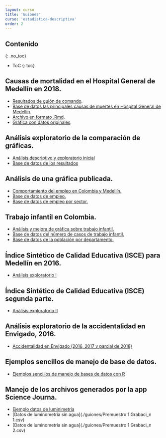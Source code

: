 ```yaml
---
layout: curso
title: 'Guiones'
curso: 'estadistica-descriptiva'
order: 2
---
```


## Contenido
{: .no_toc}

* ToC
{: toc}

## Causas de mortalidad en el Hospital General de Medellín en 2018.

  - [Resultados de guión de comando](./guiones/causas_de_mortalidad_HGM.html).
  - [Base de datos las principales causas de muertes en Hospital General de Medellín](./guiones/Primeras_causas_de_mortalidad_general_HGM.csv).
  - [Archivo en formato .Rmd](./guiones/causas_de_mortalidad_HGM.Rmd).
  - [Gráfica con datos originales](./guiones/causas_de_mortalidad_HGM.png).



## Análisis exploratorio de la comparación de gráficas.


 - [Análisis descriptivo y exploratorio inicial](./guiones/compara_graficas.html)
  - [Base de datos de los resultados](./basesdedatos/compara_graficos_farmacias.xlsx)

## Análisis de una gráfica publicada.

 - [Comportamiento del empleo en Colombia y Medellín.](./guiones/desempleo.html)
 - [Base de datos de empleo.](./basesdedatos/desempleo.csv)
 - [Base de datos de empleo por sector.](./basesdedatos/Empleo_por_sectores.csv)

## Trabajo infantil en Colombia.

 - [Análisis y mejora de gráfica sobre trabajo infantil.](./guiones/trabajo_infantil.html)
 - [Base de datos del número de casos de trabajo infantil.](./basesdedatos/trabajo_infantil.csv)
 - [Base de datos de la población por departamento.](./basesdedatos/poblacion.csv)


## Índice Sintético de Calidad Educativa (ISCE) para Medellín en 2016.

 - [Análisis exploratorio I](./guiones/isce.html)

## Índice Sintético de Calidad Educativa (ISCE) segunda parte.

 - [Análisis exploratorio II](./guiones/isce2.html)

## Análisis exploratorio de la accidentalidad en Envigado, 2016.

 - [Accidentalidad en Envigado (2016, 2017 y parcial de 2018)](./guiones/accidentalidad_envigado.html)

## Ejemplos sencillos de manejo de base de datos.

  - [Ejemplos sencillos de manejo de bases de datos con R](./guiones/ejemplos_sencillos.html)

## Manejo de los archivos generados por la app Science Journa.

  - [Ejemplo datos de luminimetría](./guiones/premuestreo_luminometria.html)
  - [Datos de luminometría sin agua](./guiones/Premuestro 1 Grabaci_n 1.csv)  
  - [Datos de luminometría sin agua](./guiones/Premuestro 1 Grabaci_n 2.csv)  

<!---

## Salario mínimo vs IPC en Colombia.

 - [Análisis Exploratorio](./guiones/salario_minimo.html)
 - [Base de datos](./basesdedatos/salario_minimo_IPC_Colombia.xlsx)

## Inicio de la exploración de la encuesta.

 - [Exploración de variable continua y categórica](./guiones/explora_encuesta.html)
 - [Adiciones a la exploración univariada](./guiones/explora_encuesta2.html)
 - [Base de datos de la encuesta](./basesdedatos/encuesta.xlsx)

## Cálculo de nuevas variables y cruce de variables.

 - [Exploratorio de cruce de variables](./guiones/explora_encuesta3.html)

## Zonas violentas.

 - [Gráfica alternativa a la original publicada.](./guiones/zonas_violentas.html)
 - [Base de datos de las zonas violentas](./basesdedatos/zonas_violentas.xlsx)


## Salvajina ayuda a Hidroituango.

  - [Análisis de gráfica sobre niveles del embalse de Hidroituango.](./guiones/nivel_hidroituango.html)
  - [Código fuente en formato ".Rmd".](./guiones/nivel_hidroituango.Rmd)
  - [Base de datos.](./basesdedatos/nivel_hidroituango.xlsx)
  - [Imágen utilizada en el documento.](./guiones/niveles2.png)


## Accidentalidad en Envigado 2016, 2017 y primer semestres de 2018 (I).

 - [Análisis Exploratorio](./guiones/EDA_check_list.html)

## Caminata

 - [Análisis Exploratorio de frecuencias](./guiones/caminta1.html)

## Accidentalidad en Envigado 2016, 2017 y primer semestres de 2018 (II).

 - [Preguntas a la base de datos](./guiones/consulta_base.html)

## Resultados del las pruebas Saber 11.

 - [Dicionario de datos de las pruebas Saber 11](./guiones/Diccionario Saber11 2014-2 a 2018-2.pdf)
 - [Lectura de los resultados de las pruebas Saber 11](./guiones/00_lee_base_saber_11_2017_02.html)
 - [Lectura de la estimación poblacional](./guiones/00_lee_base_poblacion.html).
 - [Adecuación de las prueba saber 11](./guiones/01_explora_saber11_2017_02.html).
 - [Adecuación para la población](./guiones/01_adecuacion_poblacion.html)
 - [Integración de pruebas Saber 11 y población](./guiones/02_explora_Saber_11_pobla.html)

## Manejo de base de datos.

 - [Manejo de bases de datos](./guiones/manipulacion_bases.html)


## Contenido
{: .no_toc}

* ToC
{: toc}

## Exploratorio inicial de la encuesta de clase

 - [Relación entre posición real y estimada](./codigos/encuesta1.html)
 - [Código en formato ".Rmd"](./codigos/encuesta1.Rmd)

## Exploratorio del porcentaje y del PAPA

 - [Análisis exploratorio del PAPA y los porcentajes estimados y verdaderos](./codigos/encuesta2.html)
 - [Código en ".Rmd"](codigos/encuesta2.Rmd)
 - [Imágen utilizada dentro del el informe](./documentos/clasificacionPAPA.png)

## Cálculo de la edad y uso de barras

 - [Ejemplo de cálculo de edad y uso de barras](./codigos/encuesta3.html)

## Incio exploración de la base de datos de contratación en Antioquia.

En la página [Datos Abiertos](https://www.datos.gov.co/) del gobierno de
colombia bajo el título de
[Contratación Diciembre 2017](https://www.datos.gov.co/Organismos-de-Control/Contratacion-Diciembre-2017/4hcq-jric)
del departamento de Antioquia se tienen 7313 regístros de contratos
auditados por el departamento de Antioquia a diciembre de 2017.

Básicamente corresponde a:
"Reporte Consolidado de Contratación del mes de diciembre de 2017 de las entidades públicas que audita la Contraloria General de Antioquia".

 - [Contratación Diciembre 2017](./basesdedatos/Contratacion_Diciembre_2017.csv)
 - [Exploración y descripción general de la base de datos](./guiones/contratacion1.html)
 - [Manejo de base de datos](./guiones/contratacion2.html)


## Tamaño de muestra

  - Relación de las encuestas electorales para presidente en Colombia 2018 en
  [wikipedia](https://es.wikipedia.org/wiki/Elecciones_presidenciales_de_Colombia_de_2018)
  - [Guión para tamaño de muestra](./guiones/tammuest.html).
  - [Código para estimar tamaño de muestra](./guiones/tammuest.R).


## Comparación del tipo de gráficas.

  - [Análisis de resultados del comparativo de tipos de gráficas](./guiones/farmacias2.html)
  - [Base de datos del ejercicio de farmacias](./basesdedatos/farmacias_encuesta.xlsx)

## Mejora de una gráfica publicada.

  - [Análisis y mejora de una gráfica de El Colombiano](./guiones/graficas2.html)
  - [Base de datos de resultados de la encuesta](./basesdedatos/encuesta_votaciones.xlsx)

## Análisis descriptivo y exploratorio de la población en régimen contributivo 2016.

  - [Enlace a la fuente de la base de datos](https://www.datos.gov.co/Salud-y-Protecci-n-Social/Poblaci-n-del-Regimen-contributivo-del-Municipio-d/26xf-sdd3)
  - [Lectura incial de la base de datos](./guiones/01_lectura_ini.html)
  - [Exploración de la base datos de regimen contributivo](./guiones/02_lectura_proc.html)


## Datos de Anscombe.

 - [Datos de Anscombe](./guiones/anscombe_example.html)


## Interpolación exploratoria y manejo de mapas.

 - [Obtención de mapas](./guiones/obtener_mapa.html)
 - [Interpolación de mapas](./guiones/procesar_mapa1.html)
 - [Datos de altitud de Medellín](./basesdedatos/elevacionMedellin.csv)



## Contenido
{: .no_toc}

* ToC
{: toc}

## Presupuesto de la nación 2017-2018

- [Presupuesto 2017-2018](./guiones/presupuesto_2018_nb.nb.html)
- [Base de datos](./basesdedatos/presupuesto_nacion_2018.xlsx)

## Exploración y estimación del promedio de edad en la encuesta (I).

- [Exploración I](./guiones/explora_encuesta_01.nb.html)
- [Base de datos I](./basesdedatos/talleres_1_2.xlsx)

## Estimación del tamaño de muestra mediante simulación.

 - [Tamaño de muestra](./guiones/tammuest.R)

## Exploración del Promedio Aritmético Ponderado Acumulado (PAPA)

 - [Exploracion II](./guiones/explora_encuesta_02.nb.html)
 - [Base de datos actualizada](./basesdedatos/talleres_1_2_corregido.xlsx)

## Gráfica de "El Colombiano"

 - [Salarios en Colombia (archivo .Rmd)](./guiones/salarios.Rmd)
 - [Salarios en Colombia (archivo .html)](./guiones/salarios.html)
 - [Base de datos de salarios](./guiones/salarios.xlsx)

## Manejo de base de datos.

 - [Estimación de la población para Medellín por rango de edad y división política](./guiones/base_datos.html)
 - [Base de datos](./basesdedatos/Proyecciones_De_Poblaci_n_Medell_n_2016_2020.csv)

## Exploración de algunas variables de la encuesta de cultura

  - [Relación entre conocimiento en cultura y visita a ferias](./guiones/explora_encuesta_03.nb.html)
  - [Base de datos actualizada](./basesdedatos/talleres_1_2_corregido.xlsx)

## Componentes principales y análisis aglomerativo.

 - [Análisis sobre candidatos a monitoría](./guiones/componentesPrincipales.html)
 - [Base de datos de candidatos](./basesdedatos/candidatos.xlsx)

## Atenciones en consulta externa de salud. Medellin 2016.
 - [Enlace para descargar la base de datos](https://www.datos.gov.co/Salud-y-Protecci-n-Social/Atenciones-en-Consulta-Externa-Municipio-de-Medell/huya-zzzg).
 - [Lectura y conversión](./guiones/lectura_y_conversion_salud_medellin.html).
 - [Inicio exploracion](./guiones/salud_medellin.html).


## Lectura de datos del acelerómetro del celular

 - [Exploratorio inicial](./guiones/aceleracion.html)
 - [Camino 1](./basesdedatos/Camino a la oficina Grabaci_n 1.csv)
 - [Camino 2](./basesdedatos/Camino a la oficina 2 Grabaci_n 1.csv)
 - [Camino 3](./basesdedatos/Salida de la un_versidad Grabaci_n 1.csv)

## Procesamiento de varios archivos de aceleración

 - [Manejo de varios archivos de aceleración](./guiones/aceleracion2.html)

--->
